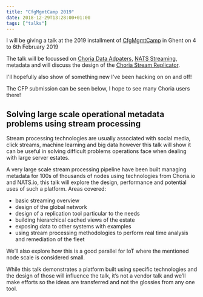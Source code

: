 ```yaml
---
title: "CfgMgmtCamp 2019"
date: 2018-12-29T13:28:00+01:00
tags: ["talks"]
---
```


I will be giving a talk at the 2019 installment of [CfgMgmtCamp](https://cfgmgmtcamp.eu/) in Ghent on 4 to 6th February 2019

The talk will be focussed on [Choria Data Adpaters](https://choria.io/docs/adapters/), [NATS Streaming](https://github.com/nats-io/nats-streaming-server), metadata and will discuss the design of the [Choria Stream Replicator](http://github.com/choria-io/stream-replicator).

I'll hopefully also show of something new I've been hacking on on and off!

The CFP submission can be seen below, I hope to see many Choria users there!

## Solving large scale operational metadata problems using stream processing

Stream processing technologies are usually associated with social media, click streams, machine learning and big data however this talk will show it can be useful in solving difficult problems operations face when dealing with large server estates.

A very large scale stream processing pipeline have been built managing metadata for 100s of thousands of nodes using technologies from Choria.io and NATS.io, this talk will explore the design, performance and potential uses of such a platform.
Areas covered:

 * basic streaming overview
 * design of the global network
 * design of a replication tool particular to the needs
 * building hierarchical cached views of the estate
 * exposing data to other systems with examples
 * using stream processing methodologies to perform real time analysis and remediation of the fleet

We’ll also explore how this is a good parallel for IoT where the mentioned node scale is considered small.

While this talk demonstrates a platform built using specific technologies and the design of those will influence the talk, it’s not a vendor talk and we’ll make efforts so the ideas are transferred and not the glossies from any one tool.